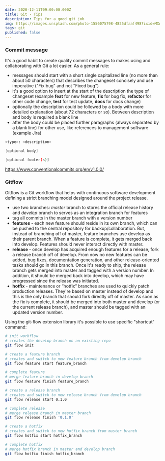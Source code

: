 ```yaml
---
date: 2020-12-11T09:00:00.000Z
title: Git - Tips
description: Tips for a good git job
img: https://images.unsplash.com/photo-1556075798-4825dfaaf498?ixid=MXwxMjA3fDB8MHxwaG90by1wYWdlfHx8fGVufDB8fHw%3D&ixlib=rb-1.2.1&auto=format&fit=crop&w=1655&q=80
tags: git
published: false
---
```


### Commit message

It's a good habit to create quality commit messages to makes using and collaborating with Git a lot easier. As a general rule:

- messages should start with a short single capitalized line (no more than about 50 characters) that describes the changeset concisely and use imperative ("Fix bug" and not "Fixed bug")
- it's a good option to insert at the start of the description the type of changeset (example **feat** for new feature, **fix** for bug fix, **refactor** for other code change, **test** for test update, **docs** for docs change)
- optionally the description could be followed by a body with more detailed explanation (about 72 characters or so). Between description and body is required a blank line
- after the body could be placed further paragraphs (always separated by a blank line) for other use, like references to management software (example Jira)

```bash
<type>: <description>

[optional body]

[optional footer(s)]
```

https://www.conventionalcommits.org/en/v1.0.0/

### Gitflow

Gitflow is a Git workflow that helps with continuous software development defining a strict branching model designed around the project release.

- use two branches: _master_ branch to stores the official release history and _develop_ branch to serves as an integration branch for features
- tag all commits in the master branch with a version number
- **features** - each new feature should reside in its own branch, which can be pushed to the central repository for backup/collaboration. But, instead of branching off of master, feature branches use develop as their parent branch. When a feature is complete, it gets merged back into develop. Features should never interact directly with master.
- **release** - once develop has acquired enough features for a release, fork a release branch off of develop. From now no new features can be added, bug fixes, documentation generation, and other release-oriented tasks should go in this branch. Once it's ready to ship, the release branch gets merged into master and tagged with a version number. In addition, it should be merged back into develop, which may have progressed since the release was initiated.
- **hotfix** - maintenance or “hotfix” branches are used to quickly patch production releases. They're based on master instead of develop and this is the only branch that should fork directly off of master. As soon as the fix is complete, it should be merged into both master and develop (or the current release branch), and master should be tagged with an updated version number.

Using the git-flow extension library it's possible to use specific "shortcut" command:

```bash
# init workflow
# creates the develop branch on an existing repo
git flow init

# create a feature branch
# creates and switch to new feature branch from develop branch
git flow feature start feature_branch

# complete feature
# merge feature branch in develop branch
git flow feature finish feature_branch

# create a release branch
# creates and switch to new release branch from develop branch
git flow release start 0.1.0

# complete release
# merge release branch in master branch
git flow release finish '0.1.0'

# create a hotfix
# creates and switch to new hotfix branch from master branch
git flow hotfix start hotfix_branch

# complete hotfix
# merge hotfix branch in master and develop branch
git flow hotfix finish hotfix_branch
```
